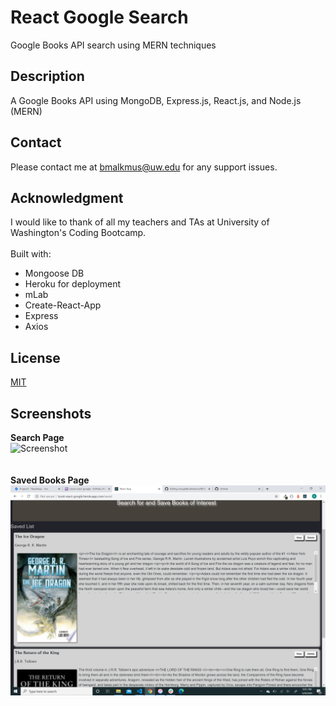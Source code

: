 # React Google Search
Google Books API search using MERN techniques
## Description
A Google Books API using MongoDB, Express.js, React.js, and Node.js (MERN)
## Contact
Please contact me at bmalkmus@uw.edu for any support issues.
## Acknowledgment
I would like to thank of all my teachers and TAs at University of Washington's Coding Bootcamp. <br><br>
Built with: <br>
* Mongoose DB <br>
* Heroku for deployment<br>
* mLab  <br>
* Create-React-App <br>
* Express<br>
* Axios <br>


## License
[MIT](https://choosealicense.com/licenses/mit/)

## Screenshots<br>
**Search Page**<br>
![Screenshot](Screenshots/GoogleBooks.png)<br>
 <br><br>
 **Saved Books Page**<br>
![Screenshot](Screenshots/Saved.png)<br>
<br>
